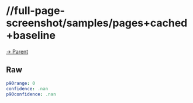 
# //full-page-screenshot/samples/pages+cached+baseline

[→ Parent](../..)


## Raw


```yaml
p90range: 0
confidence: .nan
p90confidence: .nan

```

